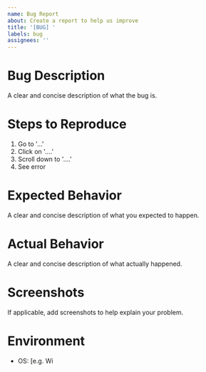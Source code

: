 ```yaml
---
name: Bug Report
about: Create a report to help us improve
title: '[BUG] '
labels: bug
assignees: ''
---
```


# Bug Description
A clear and concise description of what the bug is.

# Steps to Reproduce
1. Go to '...'
2. Click on '....'
3. Scroll down to '....'
4. See error

# Expected Behavior
A clear and concise description of what you expected to happen.

# Actual Behavior
A clear and concise description of what actually happened.

# Screenshots
If applicable, add screenshots to help explain your problem.

# Environment
- OS: [e.g. Wi